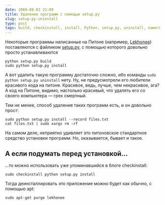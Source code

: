 ```yaml
---
date: 2009-08-03 21:09
title: Удаление программ с помощью setup.py
slug: setup-py-uninstall
type: post
tags: build, checkinstall, install, Python, setup.py, uninstall, памятка, Памятки
---
```


Некоторые программы написанные на Питоне (например, <a href="https://fedorahosted.org/lekhonee/">Lekhonee</a>) поставляются с файликом <a title="The Setup Script" href="http://docs.python.org/distutils/setupscript.html">setup.py</a>, с помощью которого довольно просто устанавливаются
<pre><code class="bash">python setup.py build
sudo python setup.py install</code></pre>
А вот удалить такую программу достаточно сложно, ибо команды <code class="bash">sudo python setup.py uninstall</code> нету. Ну, не предусмотрели его любители красивого кода на питоне. Красивое, ведь, лучше, чем некрасивое, ага? А код на Питоне, видимо, настолько красивый, что удалять его со своего компьютера — грех смертный.

Тем не менее, способ удаления таких программ есть, и он довольно прост:
<pre><code class="bash">sudo python setup.py install --record files.txt
cat files.txt | sudo xargs rm -rf
</code></pre>
На самом деле, неприятно удивляет это питоновское стандартное средство установки программ. Но, оказывается, бывает и такое.
<h2>А если подумать перед установкой…</h2>
…то можно использовать уже упоминавшийся в блоге checkinstall:
<pre><code class="bash">sudo checkinstall python setup.py install</code></pre>
Тогда деинсталлировать это приложение можно будет как обычно, с помощью apt:
<pre><code class="bash">sudo apt-get purge lekhonee</code></pre>
